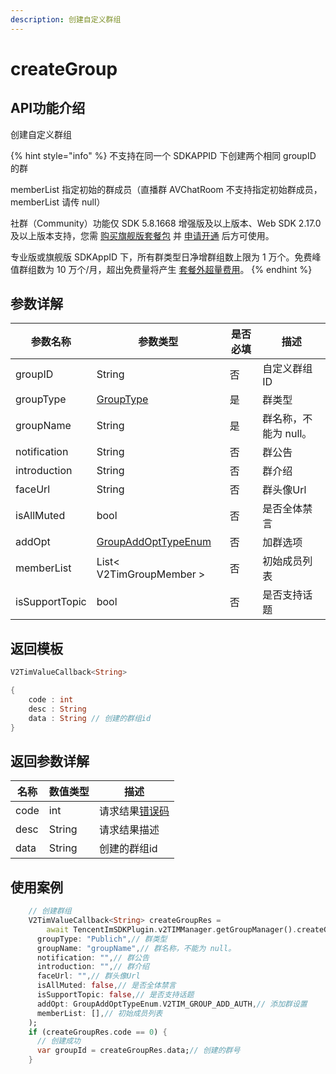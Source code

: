 ```yaml
---
description: 创建自定义群组
---
```


# createGroup

## API功能介绍

创建自定义群组

{% hint style="info" %}
不支持在同一个 SDKAPPID 下创建两个相同 groupID 的群&#x20;

&#x20;memberList 指定初始的群成员（直播群 AVChatRoom 不支持指定初始群成员，memberList 请传 null）

社群（Community）功能仅 SDK 5.8.1668 增强版及以上版本、Web SDK 2.17.0 及以上版本支持，您需 [购买旗舰版套餐包](https://buy.cloud.tencent.com/avc?from=17182) 并 [申请开通](https://cloud.tencent.com/document/product/269/3916?from=17212) 后方可使用。

专业版或旗舰版 SDKAppID 下，所有群类型日净增群组数上限为 1 万个。免费峰值群组数为 10 万个/月，超出免费量将产生 [套餐外超量费用](https://cloud.tencent.com/document/product/269/11673#jc)。
{% endhint %}

## 参数详解

| 参数名称           | 参数类型                                                   | 是否必填 | 描述            |
| -------------- | ------------------------------------------------------ | ---- | ------------- |
| groupID        | String                                                 | 否    | 自定义群组 ID      |
| groupType      | [GroupType](../enums/grouptype.md)                     | 是    | 群类型           |
| groupName      | String                                                 | 是    | 群名称，不能为 null。 |
| notification   | String                                                 | 否    | 群公告           |
| introduction   | String                                                 | 否    | 群介绍           |
| faceUrl        | String                                                 | 否    | 群头像Url        |
| isAllMuted     | bool                                                   | 否    | 是否全体禁言        |
| addOpt         | [GroupAddOptTypeEnum](../enums/groupaddopttypeenum.md) | 否    | 加群选项          |
| memberList     | List< V2TimGroupMember >                               | 否    |  初始成员列表       |
| isSupportTopic | bool                                                   | 否    | 是否支持话题        |

## 返回模板

```dart
V2TimValueCallback<String>

{
    code : int
    desc : String
    data : String // 创建的群组id
}
```

## 返回参数详解

| 名称   | 数值类型   | 描述                                                             |
| ---- | ------ | -------------------------------------------------------------- |
| code | int    | 请求结果[错误码](https://cloud.tencent.com/document/product/269/1671) |
| desc | String | 请求结果描述                                                         |
| data | String | 创建的群组id                                                        |

## 使用案例  &#x20;

```dart
    // 创建群组
    V2TimValueCallback<String> createGroupRes =
        await TencentImSDKPlugin.v2TIMManager.getGroupManager().createGroup(
      groupType: "Publich",// 群类型
      groupName: "groupName",// 群名称，不能为 null。
      notification: "",// 群公告
      introduction: "",// 群介绍
      faceUrl: "",// 群头像Url
      isAllMuted: false,// 是否全体禁言
      isSupportTopic: false,// 是否支持话题
      addOpt: GroupAddOptTypeEnum.V2TIM_GROUP_ADD_AUTH,// 添加群设置
      memberList: [],// 初始成员列表
    );
    if (createGroupRes.code == 0) {
      // 创建成功
      var groupId = createGroupRes.data;// 创建的群号
    }
```
